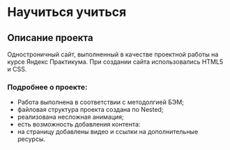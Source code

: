 # Научиться учиться

## Описание проекта

Одностроничный сайт, выполненный в качестве проектной работы на курсе Яндекс Практикума.
При создании сайта использовались HTML5 и CSS.

### Подробнее о проекте:

* Работа выполнена в соответствии с методолгией БЭМ;
* файловая структура проекта создана по Nested;
* реализована несложная анимация;
* есть возможность добавления контента:
* на страницу добавлены видео и ссылки на дополнительные ресурсы.
